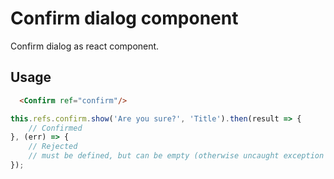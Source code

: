 # Confirm dialog component

Confirm dialog as react component.


## Usage

```html
  <Confirm ref="confirm"/>
```

```javascript
this.refs.confirm.show('Are you sure?', 'Title').then(result => {
    // Confirmed
}, (err) => {
    // Rejected
    // must be defined, but can be empty (otherwise uncaught exception to console is shown)
});
```
